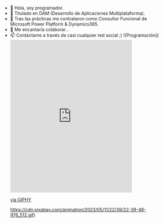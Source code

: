 - 👋 Hola, soy programador.
- 👀 Titulado en DAM (Desarrollo de Aplicaciones Multiplataforma).
- 🌱 Tras las prácticas me contrataron como Consultor Funcional de Microsoft Power Platform & Dynamics365.
- 💞️ Me encantaría colaborar...
- 📫 Contáctame a través de casi cualquier red social ;)
![Programación]([<iframe src="https://giphy.com/embed/128Ygie2wLdH5m" width="384" height="480" frameBorder="0" class="giphy-embed" allowFullScreen></iframe><p><a href="https://giphy.com/gifs/computer-reality-mind-128Ygie2wLdH5m">via GIPHY</a></p>](https://cdn.pixabay.com/animation/2023/05/11/22/39/22-39-48-976_512.gif)https://cdn.pixabay.com/animation/2023/05/11/22/39/22-39-48-976_512.gif)
